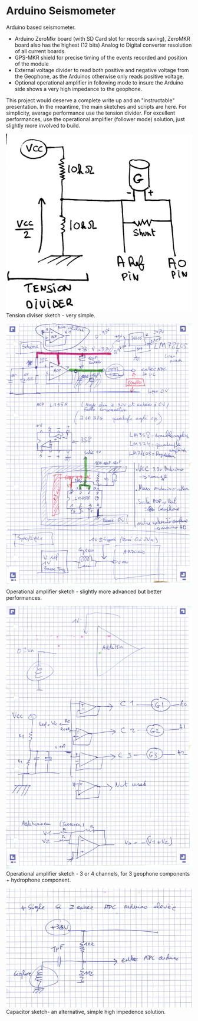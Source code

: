 # Arduino Seismometer
Arduino based seismometer.
- Arduino ZeroMkr board (with SD Card slot for records saving), ZeroMKR board also has the highest (12 bits) Analog to Digital converter resolution of all current boards.
- GPS-MKR shield for precise timing of the events recorded and position of the module 
- External voltage divider to read both positive and negative voltage from the Geophone, as the Arduinos otherwise only reads positive voltage.
- Optional operational amplifier in following mode to insure the Arduino side shows a very high impedance to the geophone.

This project would deserve a complete write up and an "instructable" presentation. In the meantime, the main sketches and scripts are here.
For simplicity, average performance use the tension divider. For excellent performances, use the operational amplifier (follower mode) solution, just slightly more involved to build. 

![Tension diviser sketch - very simple](ArduinoSeis_clean.jpg)
Tension diviser sketch - very simple.

![Operational amplifier sketch - slightly more advanced but better performances](Arduino_seismograph1.jpg)
Operational amplifier sketch - slightly more advanced but better performances.

![Operational amplifier sketch - 3 or 4 channels, for 3 geophone components + hydrophone component](Arduino_seismograph2.jpg)
Operational amplifier sketch - 3 or 4 channels, for 3 geophone components + hydrophone component.

![Capacitor sketch- an alternative, simple high impedence solution](Arduino_seismograph3.jpg)
Capacitor sketch- an alternative, simple high impedence solution.


